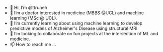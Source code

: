 - 👋 Hi, I’m @ttruneh
- 👀 I’m a doctor interested in medicine (MBBS @UCL) and machine learning (MSc @ UCL). 
- 🌱 I’m currently learning about using machine learning to develop predictive models of Alzheimer's Disease using structural MRI  
- 💞️ I’m looking to collaborate on fun projects at the intersection of ML and medicine. 
- 📫 How to reach me ...

<!---
ttruneh/ttruneh is a ✨ special ✨ repository because its `README.md` (this file) appears on your GitHub profile.
You can click the Preview link to take a look at your changes.
--->
